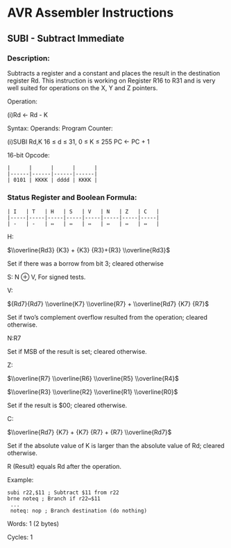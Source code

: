 AVR Assembler Instructions
==========================

SUBI - Subtract Immediate
-------------------------

### <a href="" id="N1A208"></a> Description:

Subtracts a register and a constant and places the result in the destination register Rd. This instruction is working on Register R16 to R31 and is very well suited for operations on the X, Y and Z pointers.

Operation:

(i)Rd ← Rd - K

Syntax: Operands: Program Counter:

(i)SUBI Rd,K 16 ≤ d ≤ 31, 0 ≤ K ≤ 255 PC ← PC + 1

16-bit Opcode:

```
|      |      |      |      |
|------|------|------|------|
| 0101 | KKKK | dddd | KKKK |
```
### <a href="" id="N1A23B"></a> Status Register and Boolean Formula:

```
| I   | T   | H   | S   | V   | N   | Z   | C   |
|-----|-----|-----|-----|-----|-----|-----|-----|
| -   | -   | ⇔   | ⇔   | ⇔   | ⇔   | ⇔   | ⇔   |
```
H:

$\\overline{Rd3} {K3} + {K3} {R3}+{R3} \\overline{Rd3}$

Set if there was a borrow from bit 3; cleared otherwise

S: N ⊕ V, For signed tests.

V:

${Rd7}{Rd7} \\overline{K7} \\overline{R7} + \\overline{Rd7} {K7} {R7}$

Set if two’s complement overflow resulted from the operation; cleared otherwise.

N:R7

Set if MSB of the result is set; cleared otherwise.

Z:

$\\overline{R7} \\overline{R6} \\overline{R5} \\overline{R4}$

$\\overline{R3} \\overline{R2} \\overline{R1} \\overline{R0}$

Set if the result is $00; cleared otherwise.

C:

$\\overline{Rd7} {K7} + {K7} {R7} + {R7} \\overline{Rd7}$

Set if the absolute value of K is larger than the absolute value of Rd; cleared otherwise.

R (Result) equals Rd after the operation.

Example:

``` programlisting
subi r22,$11 ; Subtract $11 from r22
brne noteq ; Branch if r22⇔$11
 ...
 noteq: nop ; Branch destination (do nothing)
```

Words: 1 (2 bytes)

Cycles: 1
